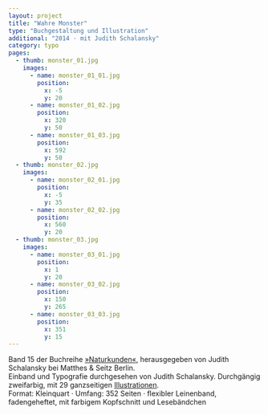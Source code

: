 ```yaml
---
layout: project
title: "Wahre Monster"
type: "Buchgestaltung und Illustration"
additional: "2014 · mit Judith Schalansky"
category: typo
pages:
  - thumb: monster_01.jpg
    images:
      - name: monster_01_01.jpg
        position:
          x: -5
          y: 20
      - name: monster_01_02.jpg
        position:
          x: 320
          y: 50
      - name: monster_01_03.jpg
        position:
          x: 592
          y: 50
  - thumb: monster_02.jpg
    images:
      - name: monster_02_01.jpg
        position:
          x: -5
          y: 35
      - name: monster_02_02.jpg
        position:
          x: 560
          y: 20
  - thumb: monster_03.jpg
    images:
      - name: monster_03_01.jpg
        position:
          x: 1
          y: 20
      - name: monster_03_02.jpg
        position:
          x: 150
          y: 265
      - name: monster_03_03.jpg
        position:
          x: 351
          y: 15
---
```

Band 15 der Buchreihe [»Naturkunden«](http://www.naturkunden.de), herausgegeben von Judith Schalansky bei Matthes & Seitz Berlin.  
Einband und Typografie durchgesehen von Judith Schalansky. Durchgängig zweifarbig, mit 29 ganzseitigen [Illustrationen](http://www.paulinealtmann.de/illu-monster.html#page1).  
Format: Kleinquart · Umfang: 352 Seiten · flexibler Leinenband, fadengeheftet, mit farbigem Kopfschnitt und Lesebändchen
